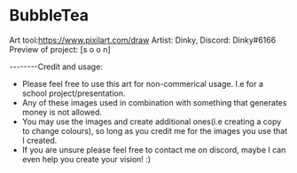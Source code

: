 # BubbleTea

Art tool:https://www.pixilart.com/draw
Artist: Dinky, Discord: Dinky#6166
Preview of project:  [s o o n]

--------Credit and usage:
+ Please feel free to use this art for non-commerical usage. I.e for a school project/presentation.
+ Any of these images used in combination with something that generates money is not allowed.
+ You may use the images and create additional ones(i.e creating a copy to change colours), 
so long as you credit me for the images you use that I created.
+ If you are unsure please feel free to contact me on discord, maybe I can even help you create your
vision! :)